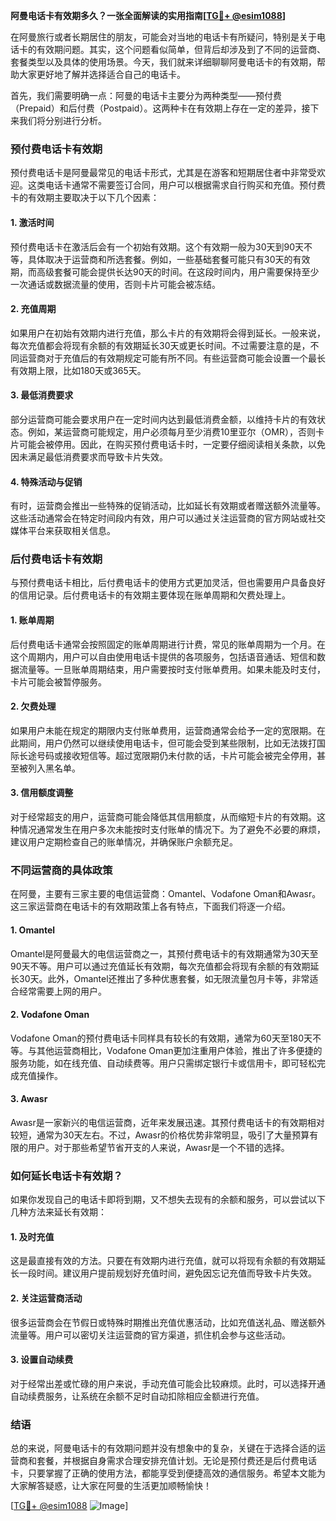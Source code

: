 **阿曼电话卡有效期多久？一张全面解读的实用指南[[TG💪+ @esim1088](https://t.me/s/esim1088)]**

在阿曼旅行或者长期居住的朋友，可能会对当地的电话卡有所疑问，特别是关于电话卡的有效期问题。其实，这个问题看似简单，但背后却涉及到了不同的运营商、套餐类型以及具体的使用场景。今天，我们就来详细聊聊阿曼电话卡的有效期，帮助大家更好地了解并选择适合自己的电话卡。

首先，我们需要明确一点：阿曼的电话卡主要分为两种类型——预付费（Prepaid）和后付费（Postpaid）。这两种卡在有效期上存在一定的差异，接下来我们将分别进行分析。

### 预付费电话卡有效期

预付费电话卡是阿曼最常见的电话卡形式，尤其是在游客和短期居住者中非常受欢迎。这类电话卡通常不需要签订合同，用户可以根据需求自行购买和充值。预付费卡的有效期主要取决于以下几个因素：

#### 1. **激活时间**
预付费电话卡在激活后会有一个初始有效期。这个有效期一般为30天到90天不等，具体取决于运营商和所选套餐。例如，一些基础套餐可能只有30天的有效期，而高级套餐可能会提供长达90天的时间。在这段时间内，用户需要保持至少一次通话或数据流量的使用，否则卡片可能会被冻结。

#### 2. **充值周期**
如果用户在初始有效期内进行充值，那么卡片的有效期将会得到延长。一般来说，每次充值都会将现有余额的有效期延长30天或更长时间。不过需要注意的是，不同运营商对于充值后的有效期规定可能有所不同。有些运营商可能会设置一个最长有效期上限，比如180天或365天。

#### 3. **最低消费要求**
部分运营商可能会要求用户在一定时间内达到最低消费金额，以维持卡片的有效状态。例如，某运营商可能规定，用户必须每月至少消费10里亚尔（OMR），否则卡片可能会被停用。因此，在购买预付费电话卡时，一定要仔细阅读相关条款，以免因未满足最低消费要求而导致卡片失效。

#### 4. **特殊活动与促销**
有时，运营商会推出一些特殊的促销活动，比如延长有效期或者赠送额外流量等。这些活动通常会在特定时间段内有效，用户可以通过关注运营商的官方网站或社交媒体平台来获取相关信息。

### 后付费电话卡有效期

与预付费电话卡相比，后付费电话卡的使用方式更加灵活，但也需要用户具备良好的信用记录。后付费电话卡的有效期主要体现在账单周期和欠费处理上。

#### 1. **账单周期**
后付费电话卡通常会按照固定的账单周期进行计费，常见的账单周期为一个月。在这个周期内，用户可以自由使用电话卡提供的各项服务，包括语音通话、短信和数据流量等。一旦账单周期结束，用户需要按时支付账单费用。如果未能及时支付，卡片可能会被暂停服务。

#### 2. **欠费处理**
如果用户未能在规定的期限内支付账单费用，运营商通常会给予一定的宽限期。在此期间，用户仍然可以继续使用电话卡，但可能会受到某些限制，比如无法拨打国际长途号码或接收短信等。超过宽限期仍未付款的话，卡片可能会被完全停用，甚至被列入黑名单。

#### 3. **信用额度调整**
对于经常超支的用户，运营商可能会降低其信用额度，从而缩短卡片的有效期。这种情况通常发生在用户多次未能按时支付账单的情况下。为了避免不必要的麻烦，建议用户定期检查自己的账单情况，并确保账户余额充足。

### 不同运营商的具体政策

在阿曼，主要有三家主要的电信运营商：Omantel、Vodafone Oman和Awasr。这三家运营商在电话卡的有效期政策上各有特点，下面我们将逐一介绍。

#### 1. Omantel
Omantel是阿曼最大的电信运营商之一，其预付费电话卡的有效期通常为30天至90天不等。用户可以通过充值延长有效期，每次充值都会将现有余额的有效期延长30天。此外，Omantel还推出了多种优惠套餐，如无限流量包月卡等，非常适合经常需要上网的用户。

#### 2. Vodafone Oman
Vodafone Oman的预付费电话卡同样具有较长的有效期，通常为60天至180天不等。与其他运营商相比，Vodafone Oman更加注重用户体验，推出了许多便捷的服务功能，如在线充值、自动续费等。用户只需绑定银行卡或信用卡，即可轻松完成充值操作。

#### 3. Awasr
Awasr是一家新兴的电信运营商，近年来发展迅速。其预付费电话卡的有效期相对较短，通常为30天左右。不过，Awasr的价格优势非常明显，吸引了大量预算有限的用户。对于那些希望节省开支的人来说，Awasr是一个不错的选择。

### 如何延长电话卡有效期？

如果你发现自己的电话卡即将到期，又不想失去现有的余额和服务，可以尝试以下几种方法来延长有效期：

#### 1. 及时充值
这是最直接有效的方法。只要在有效期内进行充值，就可以将现有余额的有效期延长一段时间。建议用户提前规划好充值时间，避免因忘记充值而导致卡片失效。

#### 2. 关注运营商活动
很多运营商会在节假日或特殊时期推出充值优惠活动，比如充值送礼品、赠送额外流量等。用户可以密切关注运营商的官方渠道，抓住机会参与这些活动。

#### 3. 设置自动续费
对于经常出差或忙碌的用户来说，手动充值可能会比较麻烦。此时，可以选择开通自动续费服务，让系统在余额不足时自动扣除相应金额进行充值。

### 结语

总的来说，阿曼电话卡的有效期问题并没有想象中的复杂，关键在于选择合适的运营商和套餐，并根据自身需求合理安排充值计划。无论是预付费还是后付费电话卡，只要掌握了正确的使用方法，都能享受到便捷高效的通信服务。希望本文能为大家解答疑惑，让大家在阿曼的生活更加顺畅愉快！

[[TG💪+ @esim1088](https://t.me/s/esim1088) ![Image](https://i.postimg.cc/4NQfJmqS/Snipaste-2025-05-13-00-14-12.png)]